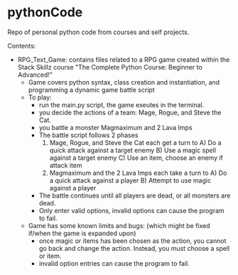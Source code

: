# pythonCode
Repo of personal python code from courses and self projects.

Contents:
- RPG_Text_Game: contains files related to a RPG game created within the Stack Skillz course
    "The Complete Python Course: Beginner to Advanced!"
    - Game covers python syntax, class creation and instantiation, and programming a dynamic game battle script
    - To play:
        - run the main.py script, the game exeutes in the terminal.
        - you decide the actions of a team: Mage, Rogue, and Steve the Cat.
        - you battle a monster Magmaximum and 2 Lava Imps
        - The battle script follows 2 phases
            1) Mage, Rogue, and Steve the Cat each get a turn to
                A) Do a quick attack against a target enemy
                B) Use a magic spell against a target enemy
                C) Use an item, choose an enemy if attack item
            2) Magmaximum and the 2 Lava Imps each take a turn to
                A) Do a quick attack against a player
                B) Attempt to use magic against a player
        - The battle continues until all players are dead, or all monsters are dead.
        - Only enter valid options, invalid options can cause the program to fail.
    - Game has some known limits and bugs: (which might be fixed if/when the game is expanded upon)
        - once magic or items has been chosen as the action, you cannot go back and change the action. Instead, you must
        choose a spell or item.
        - invalid option entries can cause the program to fail.
